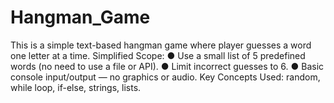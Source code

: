 # Hangman_Game
This is a simple text-based hangman game where player guesses a word one letter at a time.
Simplified Scope:
● Use a small list of 5 predefined words (no need to use a file or API).
● Limit incorrect guesses to 6.
● Basic console input/output — no graphics or audio.
Key Concepts Used: random, while loop, if-else, strings, lists.
